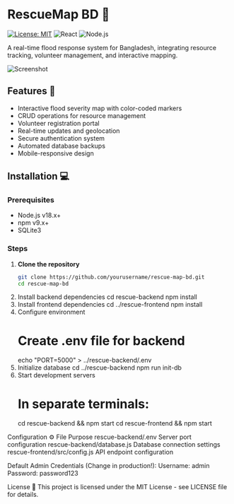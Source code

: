 # RescueMap BD 🌊

[![License: MIT](https://img.shields.io/badge/License-MIT-blue.svg)](https://opensource.org/licenses/MIT)
![React](https://img.shields.io/badge/React-18.x-blue)
![Node.js](https://img.shields.io/badge/Node.js-18.x-green)

A real-time flood response system for Bangladesh, integrating resource tracking, volunteer management, and interactive mapping.

![Screenshot](public/screenshot.png)

## Features 🚀
- Interactive flood severity map with color-coded markers
- CRUD operations for resource management
- Volunteer registration portal
- Real-time updates and geolocation
- Secure authentication system
- Automated database backups
- Mobile-responsive design

## Installation 💻

### Prerequisites
- Node.js v18.x+
- npm v9.x+
- SQLite3

### Steps
1. **Clone the repository**
   ```bash
   git clone https://github.com/yourusername/rescue-map-bd.git
   cd rescue-map-bd

2. Install backend dependencies
    cd rescue-backend
    npm install
3. Install frontend dependencies
    cd ../rescue-frontend
    npm install
4. Configure environment
    # Create .env file for backend
    echo "PORT=5000" > ../rescue-backend/.env
5. Initialize database
    cd ../rescue-backend
    npm run init-db
6. Start development servers
    # In separate terminals:
    cd rescue-backend && npm start
    cd rescue-frontend && npm start

Configuration ⚙️
File	                            Purpose
rescue-backend/.env	                Server port configuration
rescue-backend/database.js	        Database connection settings
rescue-frontend/src/config.js	    API endpoint configuration

Default Admin Credentials (Change in production!):
Username: admin
Password: password123

License 📄
This project is licensed under the MIT License - see LICENSE file for details.
